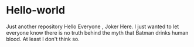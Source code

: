 # Hello-world
Just another repository
Hello Everyone , Joker Here. I just wanted to let everyone know there is no truth behind the myth that Batman drinks human blood. 
At least I don't think so. 
